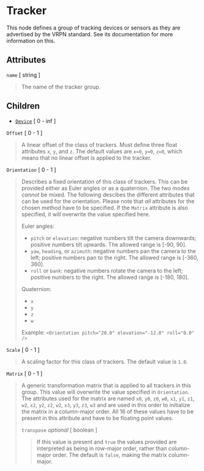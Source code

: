 # Tracker
This node defines a group of tracking devices or sensors as they are advertised by the VRPN standard.  See its documentation for more information on this.

## Attributes
`name` \[ string \]
 > The name of the tracker group.

## Children
 - [`Device`](device) \[ 0 - inf \]

`Offset` \[ 0 - 1 \]
 > A linear offset of the class of trackers.  Must define three float attributes `x`, `y`, and `z`.  The default values are `x=0`, `y=0`, `z=0`, which means that no linear offset is applied to the tracker.

`Orientation` \[ 0 - 1 \]
 > Describes a fixed orientation of this class of trackers.  This can be provided either as Euler angles or as a quaternion.  The two modes *cannot* be mixed.  The following descibes the different attributes that can be used for the orientation.  Please note that *all* attributes for the chosen method have to be specified.  If the `Matrix` attribute is also specified, it will overwrite the value specified here.
 >
 > Euler angles:
 >  - `pitch` or `elevation`: negative numbers tilt the camera downwards;  positive numbers tilt upwards.  The allowed range is \[-90, 90\].
 >  - `yaw`, `heading`, or `azimuth`: negative numbers pan the camera to the left;  positive numbers pan to the right.  The allowed range is \[-360, 360\].
 >  - `roll` or `bank`: negative numbers rotate the camera to the left;  positive numbers to the right.  The allowed range is \[-180, 180\].
 >
 > Quaternion:
 >  - `x`
 >  - `y`
 >  - `z`
 >  - `w`
 >
 >  Example:  `<Orientation pitch="20.0" elevation="-12.0" roll="0.0" />`

`Scale` \[ 0 - 1 \]
 > A scaling factor for this class of trackers.  The default value is `1.0`.

`Matrix` \[ 0 - 1 \]
> A generic transformation matrix that is applied to all trackers in this group.  This value will overwrite the value specified in `Orientation`.  The attributes used for the matrix are named `x0`, `y0`, `z0`, `w0`, `x1`, `y1`, `z1`, `w2`, `x2`, `y2`, `z2`, `w2`, `x3`, `y3`, `z3`, `w3` and are used in this order to initialize the matrix in a column-major order.  All 16 of these values have to be present in this attribute and have to be floating point values.
>
> `transpose` *optional* \[ boolean \]
>  > If this value is present and `true` the values provided are interpreted as being in row-major order, rather than column-major order.  The default is `false`, making the matrix column-major.
